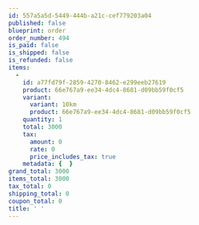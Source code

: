 ```yaml
---
id: 557a5a5d-5449-444b-a21c-cef779203a04
published: false
blueprint: order
order_number: 494
is_paid: false
is_shipped: false
is_refunded: false
items:
  -
    id: a77fd79f-2859-4270-8462-e299eeb27619
    product: 66e767a9-ee34-4dc4-8681-d09bb59f0cf5
    variant:
      variant: 10km
      product: 66e767a9-ee34-4dc4-8681-d09bb59f0cf5
    quantity: 1
    total: 3000
    tax:
      amount: 0
      rate: 0
      price_includes_tax: true
    metadata: {  }
grand_total: 3000
items_total: 3000
tax_total: 0
shipping_total: 0
coupon_total: 0
title: ' '
---
```

